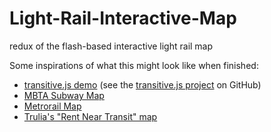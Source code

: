 # Light-Rail-Interactive-Map
redux of the flash-based interactive light rail map


Some inspirations of what this might look like when finished:
* [transitive.js demo](http://conveyal.com/transitive.js/) (see the [transitive.js project](https://github.com/conveyal/transitive.js) on GitHub)
* [MBTA Subway Map](http://www.mbta.com/schedules_and_maps/subway/)
* [Metrorail Map](http://www.wmata.com/rail/maps/map.cfm)
* [Trulia's "Rent Near Transit" map](http://www.trulia.com/rent-near-sf-bart/)
